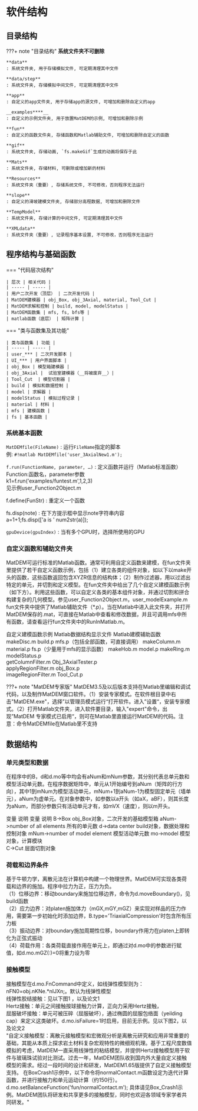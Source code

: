 # 软件结构

## 目录结构

???+ note "目录结构"
    **系统文件夹不可删除**
    
    **data**
    : 系统文件夹, 用于存储模拟文件, 可定期清理其中文件

    **data/step**
    : 系统文件夹, 存储模拟中间文件, 可定期清理其中文件

    **app**
    : 自定义的app文件夹, 用于存储app的源文件, 可增加和删除自定义的app

    __examples****__
    : 自定义的示例文件夹, 用于放置MatDEM的示例, 可增加和删除示例

    **fun**
    : 自定义的函数文件夹, 存储函数和Matlab辅助文件, 可增加和删除自定义的函数

    **gif**
    : 系统文件夹, 存储动画, `fs.makeGif`生成的动画将保存于此

    **Mats**
    : 系统文件夹, 存储材料, 可删除或增加新的材料

    **Resources**
    : 系统文件夹（重要）, 存储系统文件, 不可修改，否则程序无法运行

    **slope**
    : 自定义的滑坡建模文件夹, 存储部分高程数据, 可增加和删除文件

    **TempModel**
    : 系统文件夹, 存储计算的中间文件, 可定期清理其中文件

    **XMLdata**
    : 系统文件夹（重要）, 记录程序基本设置, 不可修改，否则程序无法运行
    

## 程序结构与基础函数

=== "代码层次结构"

    | 层次 | 相关代码 |
    | ----- | ----- |
    | 用户二次开发（顶层） | 二次开发代码 |
    | MatDEM建模器 | obj_Box, obj_3Axial, material, Tool_Cut |
    | MatDEM求解和控制 | build, model, modelStatus |
    | MatDEM函数集 | mfs, fs, bfs等 |
    | matlab函数（底层） | 矩阵计算 |

=== "类与函数集及其功能"

    | 类与函数集 | 功能 |
    | ----- | ----- |
    | user_*** | 二次开发脚本 |
    | UI_*** | 用户界面脚本 |
    | obj_Box |	模型箱建模器 |
    | obj_3Axial |	试验室建模器（__将被废弃__）|
    | Tool_Cut	| 模型切割器 |
    | build	| 模拟和数据控制 |
    | model	| 求解器 |
    | modelStatus | 模拟过程记录 |
    | material | 材料 |
    | mfs | 建模函数 |
    | fs | 基本函数 |

### 系统基本函数

`MatDEMfile(FileName)`
: 运行`FileName`指定的脚本  
例: `#!matlab MatDEMfile('user_3AxialNew1.m');`

`f.run(FunctionName, parameter, …)`
: 定义函数并运行（Matlab标准函数）  
Function:函数名，parameter参数  
k1=f.run('examples/funtest.m',1,2,3)  
见示例user_Function2Object.m

f.define(FunStr)
: 重定义一个函数

fs.disp(note)
: 在下方提示框中显示note字符串内容  
a=1+1;fs.disp(['a is ' num2str(a)]);

`gpuDevice(gpuIndex)`
: 当有多个GPU时，选择所使用的GPU


### 自定义函数和辅助文件夹

MatDEM可运行标准的Matlab函数。通常可利用自定义函数来建模，在fun文件夹里提供了若干自定义函数示例，包括（1）建立各类的组件对象，如以下以make开头的函数，这些函数返回包含XYZR信息的结构体；（2）制作过滤器，用以过滤出特定的单元，并切割和定义模型。在fun文件夹中给出了几个自定义建模函数示例（如下方）。利用这些函数，可以自定义各类的基本组件对象，并通过切割和拼合构建复杂的几何模型。参见user_Function2Object.m，user_modelExample.m
fun文件夹中提供了Matlab辅助文件（*.p）。当在Matlab中进入此文件夹，并打开MatDEM保存的.mat，可直接在Matlab中查看和修改数据，并且可调用mfs中所有函数，请查看运行fun文件夹中的RunInMatlab.m。

自定义建模函数示例	Matlab数据结构显示文件	Matlab建模辅助函数
makeDisc.m	build.p	mfs.p（包括全部函数，可直接调用）
makeColumn.m	material.p	fs.p（少量用于mfs的显示函数）
makeHob.m	model.p	
makeRing.m	modelStatus.p	
getColumnFilter.m	Obj_3AxialTester.p	
applyRegionFilter.m	obj_Box.p	
imageRegionFilter.m	Tool_Cut.p	


???+ note "MatDEM专家版"
    MatDEM3.5及以后版本支持在Matlab里编辑和调试代码，以及制作MatDEM窗口软件。（1）安装专家模式。在软件根目录中右击"MatDEM.exe"，选择”以管理员模式运行“打开软件。进入”设置“，安装专家模式。（2）打开Matlab文件夹，进入软件要目录，输入"expert"命令，出现”MatDEM 专家模式已启用“，则可在Matlab里直接运行MatDEM的代码。注意：命令MatDEMfile在Matlab里不支持			
			

## 数据结构

### 单元类型和数据

在程序中的B，d和d.mo等中均会有aNum和mNum参数，其分别代表总单元数和模型活动单元数。在程序数据矩阵中，单元从1开始编号到aNum（矩阵的行方向），其中1到mNum为模型活动单元，mNum+1到aNum-1为模型固定单元（墙单元），aNum为虚单元。在对象参数中，如参数以a开头（如aX，aBF），则其长度为aNum，而部分参数只有活动单元才有，如mVX（速度），则以m开头。			
			
变量	说明	变量	说明
B->Box	obj_Box对象，二次开发的基础模型箱	aNum->number of all elements	所有的单元数
d->data center	build对象，数据处理和控制对象	mNum->number of model element	模型活动单元数
mo->model	模型对象，计算模块		
C->Cut	层面切割对象		
			
### 荷载和边界条件

基于牛顿力学，离散元法在计算机中构建一个物理世界。MatDEM可实现各类荷载和边界的施加。程序中拉力为正，压力为负。			
（1）位移边界：移动boundary来施加位移边界，命令为d.moveBoundary()，见build函数			
（2）应力边界：对platen施加体力（mGX,mGY,mGZ）来实现对样品的压力作用，需要第一步初始化时添加边界，B.type='TriaxialCompression'时包含所有压力板			
（3）振动边界：对boundary施加周期性位移，boundary作用力在platen上即转化为正弦式振动			
（4）荷载作用：各类荷载直接作用在单元上，即通过对d.mo中的参数进行赋值，如d.mo.mGZ(:)=0将重力设为零			


### 接触模型

接触模型在d.mo.FnCommand中定义，如线弹性模型则为：nFN0=obj.nKNe.*nIJXn;。默认为线弹性模型			
线弹性胶结接触：见以下图1 ，以及论文1			
Hertz接触：单元之间接触按球接触力计算，正向力采用Hertz接触，			
屈服破坏接触：单元可被压碎（屈服破坏），通过椭圆的屈服包络面（yeilding cap）来定义这类破坏。d.mo.isFailure=1时启用，目前无示例。见以下图2，以及论文2			
"自定义接触模型：离散元接触模型和宏微观分析是离散元研究和应用非常重要的基础，其能从本质上探求岩土材料复杂宏观特性的微细观机理。基于工程尺度数值模拟的考虑，MatDEM一直采用线弹性的粘结模型，并提供Hertz接触模型用于软件与玻璃珠试验对比测试。过去一年，MatDEM团队收到国内外大量自定义接触模型的需求。经过一段时间的设计和研发，MatDEM1.65版提供了自定义接触模型支持。 
在BoxCrash1示例中，以下命令将normalContact.m函数设定为迭代计算函数，并进行接触力和单元运动计算（约150行）。
d.mo.setBalanceFunction('fun/normalContact.m');
具体请见Box_Crash1示例。MatDEM团队将研发和共享更多的接触模型，同时也欢迎各领域专家学者共同研发。"			
